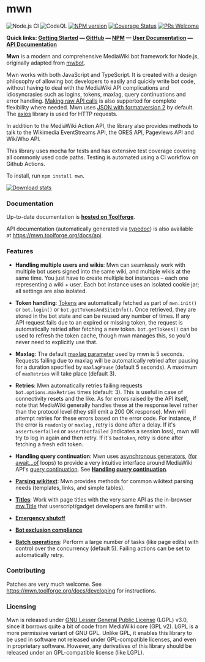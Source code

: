 # mwn

![Node.js CI](https://github.com/siddharthvp/mwn/workflows/Node.js%20CI/badge.svg)
![CodeQL](https://github.com/siddharthvp/mwn/workflows/CodeQL/badge.svg)
[![NPM version](https://img.shields.io/npm/v/mwn.svg)](https://www.npmjs.com/package/mwn)
[![Coverage Status](https://coveralls.io/repos/github/siddharthvp/mwn/badge.svg?branch=master)](https://coveralls.io/github/siddharthvp/mwn?branch=master)
[![PRs Welcome](https://img.shields.io/badge/PRs-welcome-brightgreen.svg?style=flat-square)](http://makeapullrequest.com)

**Quick links: [Getting Started](https://mwn.toolforge.org/docs/getting-started) — [GitHub](https://github.com/siddharthvp/mwn) — [NPM](https://www.npmjs.com/package/mwn) — [User Documentation](https://mwn.toolforge.org/) — [API Documentation](https://mwn.toolforge.org/docs/api/classes/mwn.html)**

**Mwn** is a modern and comprehensive MediaWiki bot framework for Node.js, originally adapted from [mwbot](https://github.com/Fannon/mwbot).

Mwn works with both JavaScript and TypeScript. It is created with a design philosophy of allowing bot developers to easily and quickly write bot code, without having to deal with the MediaWiki API complications and idiosyncrasies such as logins, tokens, maxlag, query continuations and error handling. [Making raw API calls](https://mwn.toolforge.org/docs/direct-api-calls) is also supported for complete flexibility where needed. Mwn uses [JSON with formatversion 2](https://www.mediawiki.org/wiki/API:JSON_version_2#Using_the_new_JSON_results_format) by default. The [axios](https://www.npmjs.com/package/axios) library is used for HTTP requests.

In addition to the MediaWiki Action API, the library also provides methods to talk to the Wikimedia EventStreams API, the ORES API, Pageviews API and WikiWho API.

This library uses mocha for tests and has extensive test coverage covering all commonly used code paths. Testing is automated using a CI workflow on Github Actions.

To install, run `npm install mwn`.

[![Download stats](https://nodei.co/npm/mwn.png?downloads=true&downloadRank=true)](https://nodei.co/npm/mwn/)

### Documentation
Up-to-date documentation is [**hosted on Toolforge**](https://mwn.toolforge.org/).

API documentation (automatically generated via [typedoc](https://npmjs.com/package/typedoc)) is also available at https://mwn.toolforge.org/docs/api.

### Features

- **Handling multiple users and wikis**: Mwn can seamlessly work with multiple bot users signed into the same wiki, and multiple wikis at the same time. You just have to create multiple bot instances – each one representing a wiki + user. Each bot instance uses an isolated cookie jar; all settings are also isolated.

- **Token handling**: [Tokens](https://www.mediawiki.org/wiki/API:Tokens) are automatically fetched as part of `mwn.init()` or `bot.login()` or `bot.getTokensAndSiteInfo()`. Once retrieved, they are stored in the bot state and can be reused any number of times. If any API request fails due to an expired or missing token, the request is automatically retried after fetching a new token. `bot.getTokens()` can be used to refresh the token cache, though mwn manages this, so you'd never need to explicitly use that.
 
- **Maxlag**: The default [maxlag parameter](https://www.mediawiki.org/wiki/Manual:Maxlag_parameter) used by mwn is 5 seconds. Requests failing due to maxlag will be automatically retried after pausing for a duration specified by `maxlagPause` (default 5 seconds). A maximum of `maxRetries` will take place (default 3).

- **Retries**: Mwn automatically retries failing requests `bot.options.maxRetries` times (default: 3). This is useful in case of connectivity resets and the like. As for errors raised by the API itself, note that MediaWiki generally handles these at the response level rather than the protocol level (they still emit a 200 OK response). Mwn will attempt retries for these errors based on the error code. For instance, if the error is `readonly` or `maxlag` , retry is done after a delay. If it's `assertuserfailed` or `assertbotfailed` (indicates a session loss), mwn will try to log in again and then retry. If it's `badtoken`, retry is done after fetching a fresh edit token.

- **Handling query continuation**: Mwn uses [asynchronous generators](https://javascript.info/async-iterators-generators), ([for await...of](https://developer.mozilla.org/en-US/docs/Web/JavaScript/Reference/Statements/for-await...of) loops) to provide a very intuitive interface around MediaWiki API's [query continuation](https://www.mediawiki.org/wiki/API:Query#Example_4:_Continuing_queries). See [**Handling query continuation**](https://mwn.toolforge.org/docs/handling-query-continuation).

- [**Parsing wikitext**](https://mwn.toolforge.org/docs/working-with-wikitext): Mwn provides methods for common wikitext parsing needs (templates, links, and simple tables).

- [**Titles**](https://mwn.toolforge.org/docs/working-with-titles): Work with page titles with the very same API as the in-browser [mw.Title](https://doc.wikimedia.org/mediawiki-core/master/js/#!/api/mw.Title) that userscript/gadget developers are familiar with.

- [**Emergency shutoff**](https://mwn.toolforge.org/docs/emergency-shutoff)

- [**Bot exclusion compliance**](https://mwn.toolforge.org/docs/exclusion-compliance)

- [**Batch operations**](https://mwn.toolforge.org/docs/bulk-processing#batch-operations): Perform a large number of tasks (like page edits) with control over the concurrency (default 5). Failing actions can be set to automatically retry.

### Contributing
Patches are very much welcome. See https://mwn.toolforge.org/docs/developing for instructions.

### Licensing

Mwn is released under [GNU Lesser General Public License](https://en.wikipedia.org/wiki/GNU_Lesser_General_Public_License) (LGPL) v3.0, since it borrows quite a bit of code from MediaWiki core (GPL v2). LGPL is a more permissive variant of GNU GPL. Unlike GPL, it enables this library to be used in software not released under GPL-compatible licenses, and even in proprietary software. However, any derivatives of this library should be released under an GPL-compatible license (like LGPL).
